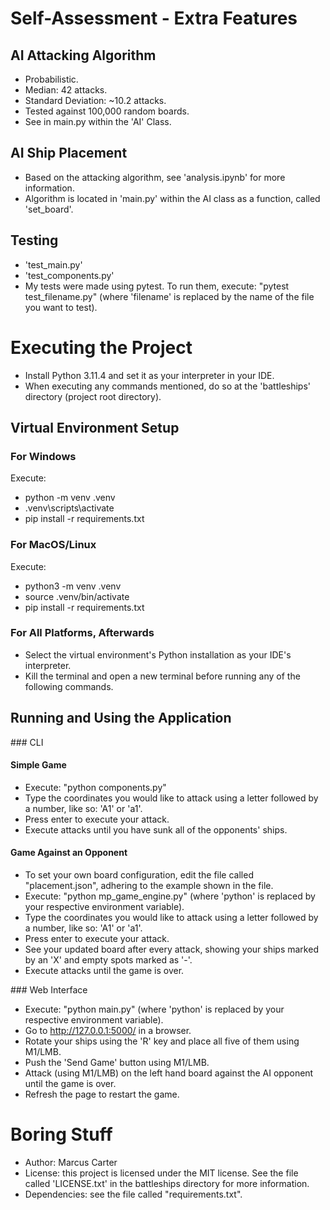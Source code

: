 # Self-Assessment - Extra Features
## AI Attacking Algorithm
- Probabilistic.
- Median: 42 attacks.
- Standard Deviation: ~10.2 attacks.
- Tested against 100,000 random boards.
- See in main.py within the 'AI' Class.

## AI Ship Placement
- Based on the attacking algorithm, see 'analysis.ipynb' for more information.
- Algorithm is located in 'main.py' within the AI class as a function, called 'set_board'.

## Testing
- 'test_main.py'
- 'test_components.py'
- My tests were made using pytest. To run them, execute:
"pytest test_filename.py" (where 'filename' is replaced by the name of the file you want to test).

# Executing the Project
- Install Python 3.11.4 and set it as your interpreter in your IDE.
- When executing any commands mentioned, do so at the 'battleships' directory (project root directory).
## Virtual Environment Setup
### For Windows
Execute: 
- python -m venv .venv
- .venv\scripts\activate
- pip install -r requirements.txt

### For MacOS/Linux
Execute:
- python3 -m venv .venv
- source .venv/bin/activate
- pip install -r requirements.txt

### For All Platforms, Afterwards
- Select the virtual environment's Python installation as your IDE's interpreter.
- Kill the terminal and open a new terminal before running any of the following commands.

## Running and Using the Application
### CLI
#### Simple Game
- Execute: "python components.py"
- Type the coordinates you would like to attack using a letter followed by a number, like so: 'A1' or 'a1'.
- Press enter to execute your attack.
- Execute attacks until you have sunk all of the opponents' ships.

#### Game Against an Opponent
- To set your own board configuration, edit the file called "placement.json", adhering to the example shown in the file.
- Execute: "python mp_game_engine.py" (where 'python' is replaced by your respective environment variable).
- Type the coordinates you would like to attack using a letter followed by a number, like so: 'A1' or 'a1'.
- Press enter to execute your attack.
- See your updated board after every attack, showing your ships marked by an 'X' and empty spots marked as '-'.
- Execute attacks until the game is over.

### Web Interface
- Execute: "python main.py" (where 'python' is replaced by your respective environment variable).
- Go to http://127.0.0.1:5000/ in a browser.
- Rotate your ships using the 'R' key and place all five of them using M1/LMB.
- Push the 'Send Game' button using M1/LMB.
- Attack (using M1/LMB) on the left hand board against the AI opponent until the game is over.
- Refresh the page to restart the game.

# Boring Stuff
- Author: Marcus Carter
- License: this project is licensed under the MIT license. See the file called 'LICENSE.txt' in the battleships directory for more information.
- Dependencies: see the file called "requirements.txt".